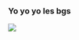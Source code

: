### Yo yo yo les bgs

[![](https://lanyard.cnrad.dev/api/407818643469107201?bg=cd6e57&borderRadius=30px&showDisplayName=true&idleMessage=Buvez%20de%20l%27eau%20mes%20quoikoubaka%20au%20chocolat)](https://discord.com/users/407818643469107201)
